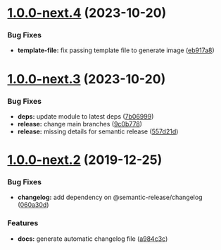 # [1.0.0-next.4](https://github.com/Kibibit/kb-hologram/compare/v1.0.0-next.3...v1.0.0-next.4) (2023-10-20)


### Bug Fixes

* **template-file:** fix passing template file to generate image ([eb917a8](https://github.com/Kibibit/kb-hologram/commit/eb917a8ea938d93267f0781ebe41a96e1245e241))

# [1.0.0-next.3](https://github.com/Kibibit/kb-hologram/compare/v1.0.0-next.2...v1.0.0-next.3) (2023-10-20)


### Bug Fixes

* **deps:** update module to latest deps ([7b06999](https://github.com/Kibibit/kb-hologram/commit/7b069990000ee6cac51d389ec53e20b94482bb7a))
* **release:** change main branches ([9c0b778](https://github.com/Kibibit/kb-hologram/commit/9c0b778cd956836eea50a79705f0f75c54bce2c1))
* **release:** missing details for semantic release ([557d21d](https://github.com/Kibibit/kb-hologram/commit/557d21d8d092123e58b940aa3383478fb8372948))

# [1.0.0-next.2](https://github.com/Kibibit/kb-hologram/compare/v1.0.0-next.1...v1.0.0-next.2) (2019-12-25)


### Bug Fixes

* **changelog:** add dependency on @semantic-release/changelog ([060a30d](https://github.com/Kibibit/kb-hologram/commit/060a30dff8f23ad8c58fa23f83e1ec1ea2485d3a))


### Features

* **docs:** generate automatic changelog file ([a984c3c](https://github.com/Kibibit/kb-hologram/commit/a984c3c1812407d867992f72f2cc2241e8826d45))
